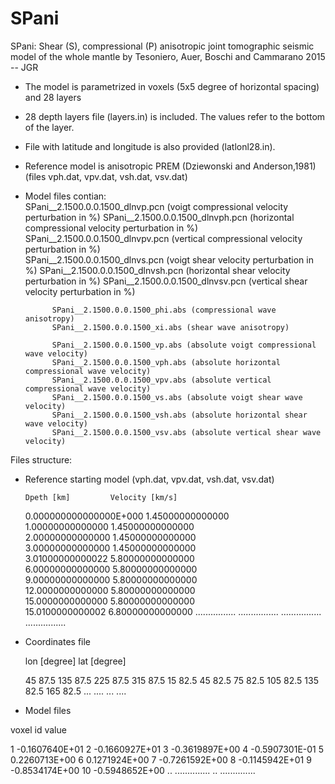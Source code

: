 # SPani
SPani: Shear (S), compressional (P) anisotropic joint tomographic seismic model of the whole mantle by Tesoniero, Auer, Boschi and Cammarano 2015 -- JGR

* The model is parametrized in voxels (5x5 degree of horizontal spacing) and 28 layers 

* 28 depth layers file (layers.in) is included. The values refer to the bottom of the layer.

* File with latitude and longitude is also provided (latlonl28.in).

* Reference model is anisotropic PREM (Dziewonski and Anderson,1981) (files vph.dat, vpv.dat, vsh.dat, vsv.dat)

* Model files contian: 	
			SPani__2.1500.0.0.1500_dlnvp.pcn (voigt compressional velocity perturbation in %)
			SPani__2.1500.0.0.1500_dlnvph.pcn (horizontal compressional velocity perturbation in %)
			SPani__2.1500.0.0.1500_dlnvpv.pcn (vertical compressional velocity perturbation in %)			
			SPani__2.1500.0.0.1500_dlnvs.pcn (voigt shear velocity perturbation in %)
			SPani__2.1500.0.0.1500_dlnvsh.pcn (horizontal shear velocity perturbation in %)
			SPani__2.1500.0.0.1500_dlnvsv.pcn (vertical shear velocity perturbation in %)		
			
			SPani__2.1500.0.0.1500_phi.abs (compressional wave anisotropy)
			SPani__2.1500.0.0.1500_xi.abs (shear wave anisotropy)
			
			SPani__2.1500.0.0.1500_vp.abs (absolute voigt compressional wave velocity)
			SPani__2.1500.0.0.1500_vph.abs (absolute horizontal compressional wave velocity)
			SPani__2.1500.0.0.1500_vpv.abs (absolute vertical compressional wave velocity)
			SPani__2.1500.0.0.1500_vs.abs (absolute voigt shear wave velocity)
			SPani__2.1500.0.0.1500_vsh.abs (absolute horizontal shear wave velocity)
			SPani__2.1500.0.0.1500_vsv.abs (absolute vertical shear wave velocity)

Files structure:

* Reference starting model (vph.dat, vpv.dat, vsh.dat, vsv.dat)

      Dpeth [km]	     Velocity [km/s]
      
  0.000000000000000E+000   1.45000000000000     
   1.00000000000000        1.45000000000000     
   2.00000000000000        1.45000000000000     
   3.00000000000000        1.45000000000000     
   3.01000000000022        5.80000000000000     
   6.00000000000000        5.80000000000000     
   9.00000000000000        5.80000000000000     
   12.0000000000000        5.80000000000000     
   15.0000000000000        5.80000000000000     
   15.0100000000002        6.80000000000000
   ................        ................
   ................        ................
   
* Coordinates file

  lon [degree] lat [degree]

  45 	87.5
  135 	87.5
  225 	87.5
  315 	87.5
  15 	82.5
  45 	82.5
  75 	82.5
  105 	82.5
  135 	82.5
  165 	82.5
  ...	....
  ...	....

* Model files

voxel id   value

  1 	-0.1607640E+01
  2 	-0.1660927E+01
  3 	-0.3619897E+00
  4 	-0.5907301E-01
  5  	0.2260713E+00
  6  	0.1271924E+00
  7 	-0.7261592E+00
  8 	-0.1145942E+01
  9 	-0.8534174E+00
  10 	-0.5948652E+00
  .. 	..............
  ..	..............
